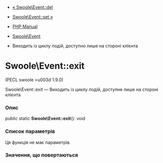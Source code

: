 - [« Swoole\Event::del](swoole-event.del.md)
- [Swoole\Event::set »](swoole-event.set.md)

- [PHP Manual](index.md)
- [Swoole\Event](class.swoole-event.md)
- Виходить із циклу подій, доступно лише на стороні клієнта

# Swoole\Event::exit

(PECL swoole \>u003d 1.9.0)

Swoole\Event::exit — Виходить із циклу подій, доступне лише на
стороні клієнта

### Опис

public static **Swoole\Event::exit**(): void

### Список параметрів

Ця функція не має параметрів.

### Значення, що повертаються
